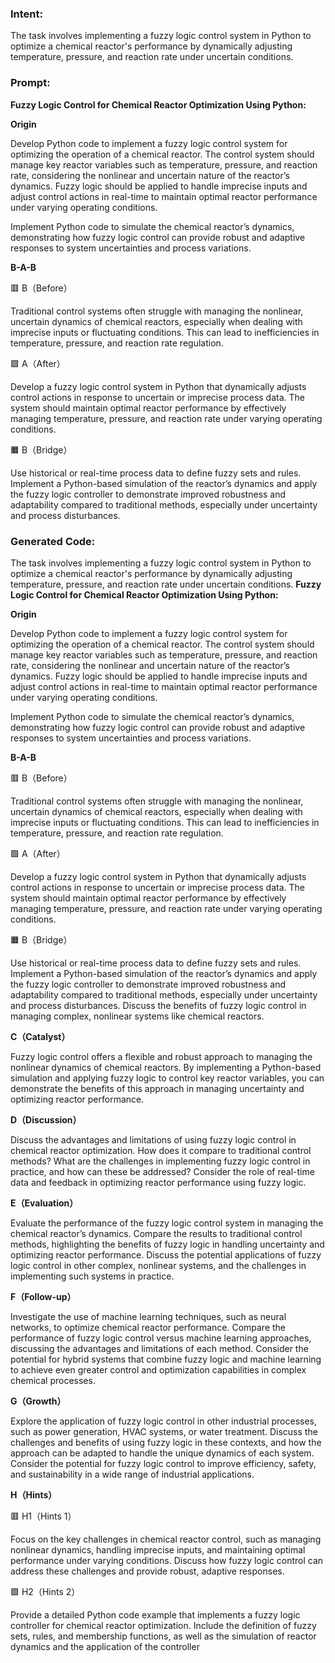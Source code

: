### Intent:
The task involves implementing a fuzzy logic control system in Python to optimize a chemical reactor's performance by dynamically adjusting temperature, pressure, and reaction rate under uncertain conditions.

### Prompt:
**Fuzzy Logic Control for Chemical Reactor Optimization Using Python:**

**Origin**

Develop Python code to implement a fuzzy logic control system for optimizing the operation of a chemical reactor. The control system should manage key reactor variables such as temperature, pressure, and reaction rate, considering the nonlinear and uncertain nature of the reactor’s dynamics. Fuzzy logic should be applied to handle imprecise inputs and adjust control actions in real-time to maintain optimal reactor performance under varying operating conditions.

Implement Python code to simulate the chemical reactor’s dynamics, demonstrating how fuzzy logic control can provide robust and adaptive responses to system uncertainties and process variations.

**B-A-B**

🟥 B（Before）

Traditional control systems often struggle with managing the nonlinear, uncertain dynamics of chemical reactors, especially when dealing with imprecise inputs or fluctuating conditions. This can lead to inefficiencies in temperature, pressure, and reaction rate regulation.

🟩 A（After）

Develop a fuzzy logic control system in Python that dynamically adjusts control actions in response to uncertain or imprecise process data. The system should maintain optimal reactor performance by effectively managing temperature, pressure, and reaction rate under varying operating conditions.

🟧 B（Bridge）

Use historical or real-time process data to define fuzzy sets and rules. Implement a Python-based simulation of the reactor’s dynamics and apply the fuzzy logic controller to demonstrate improved robustness and adaptability compared to traditional methods, especially under uncertainty and process disturbances.

### Generated Code:
The task involves implementing a fuzzy logic control system in Python to optimize a chemical reactor's performance by dynamically adjusting temperature, pressure, and reaction rate under uncertain conditions.
**Fuzzy Logic Control for Chemical Reactor Optimization Using Python:**

**Origin**

Develop Python code to implement a fuzzy logic control system for optimizing the operation of a chemical reactor. The control system should manage key reactor variables such as temperature, pressure, and reaction rate, considering the nonlinear and uncertain nature of the reactor’s dynamics. Fuzzy logic should be applied to handle imprecise inputs and adjust control actions in real-time to maintain optimal reactor performance under varying operating conditions.

Implement Python code to simulate the chemical reactor’s dynamics, demonstrating how fuzzy logic control can provide robust and adaptive responses to system uncertainties and process variations.

**B-A-B**

🟥 B（Before）

Traditional control systems often struggle with managing the nonlinear, uncertain dynamics of chemical reactors, especially when dealing with imprecise inputs or fluctuating conditions. This can lead to inefficiencies in temperature, pressure, and reaction rate regulation.

🟩 A（After）

Develop a fuzzy logic control system in Python that dynamically adjusts control actions in response to uncertain or imprecise process data. The system should maintain optimal reactor performance by effectively managing temperature, pressure, and reaction rate under varying operating conditions.

🟧 B（Bridge）

Use historical or real-time process data to define fuzzy sets and rules. Implement a Python-based simulation of the reactor’s dynamics and apply the fuzzy logic controller to demonstrate improved robustness and adaptability compared to traditional methods, especially under uncertainty and process disturbances. Discuss the benefits of fuzzy logic control in managing complex, nonlinear systems like chemical reactors.

**C（Catalyst）**

Fuzzy logic control offers a flexible and robust approach to managing the nonlinear dynamics of chemical reactors. By implementing a Python-based simulation and applying fuzzy logic to control key reactor variables, you can demonstrate the benefits of this approach in managing uncertainty and optimizing reactor performance.

**D（Discussion）**

Discuss the advantages and limitations of using fuzzy logic control in chemical reactor optimization. How does it compare to traditional control methods? What are the challenges in implementing fuzzy logic control in practice, and how can these be addressed? Consider the role of real-time data and feedback in optimizing reactor performance using fuzzy logic.

**E（Evaluation）**

Evaluate the performance of the fuzzy logic control system in managing the chemical reactor’s dynamics. Compare the results to traditional control methods, highlighting the benefits of fuzzy logic in handling uncertainty and optimizing reactor performance. Discuss the potential applications of fuzzy logic control in other complex, nonlinear systems, and the challenges in implementing such systems in practice.

**F（Follow-up）**

Investigate the use of machine learning techniques, such as neural networks, to optimize chemical reactor performance. Compare the performance of fuzzy logic control versus machine learning approaches, discussing the advantages and limitations of each method. Consider the potential for hybrid systems that combine fuzzy logic and machine learning to achieve even greater control and optimization capabilities in complex chemical processes.

**G（Growth）**

Explore the application of fuzzy logic control in other industrial processes, such as power generation, HVAC systems, or water treatment. Discuss the challenges and benefits of using fuzzy logic in these contexts, and how the approach can be adapted to handle the unique dynamics of each system. Consider the potential for fuzzy logic control to improve efficiency, safety, and sustainability in a wide range of industrial applications.

**H（Hints）**

🟥 H1（Hints 1）

Focus on the key challenges in chemical reactor control, such as managing nonlinear dynamics, handling imprecise inputs, and maintaining optimal performance under varying conditions. Discuss how fuzzy logic control can address these challenges and provide robust, adaptive responses.

🟩 H2（Hints 2）

Provide a detailed Python code example that implements a fuzzy logic controller for chemical reactor optimization. Include the definition of fuzzy sets, rules, and membership functions, as well as the simulation of reactor dynamics and the application of the controller
